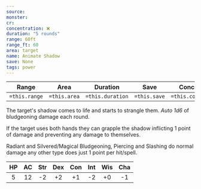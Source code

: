 ```yaml
---
source: 
monster: 
cr: 
concentration: ❌
duration: "5 rounds"
range: 60ft
range_ft: 60
area: target
name: Animate Shadow
save: None
tags: power
---
```


| **Range** | **Area** | **Duration** | **Save** | **Concentration** |
|:---:|:---:|:---:|:---:|:---:|
| `=this.range` | `=this.area` | `=this.duration` | `=this.save` | `=this.concentration` |

The target's shadow comes to life and starts to strangle them.  *Auto 1d6* of bludgeoning damage each round. 

If the target uses both hands they can grapple the shadow inflicting 1 point of damage and preventing any damage to themselves.

Radiant and Silvered/Magical Bludgeoning, Piercing and Slashing do normal damage any other type does just 1 point per hit/spell.

| HP | AC | Str | Dex | Con | Int | Wis | Cha |
|:---:|:---:|:---:|:---:|:---:|:---:|:---:|:---:|
| 5 | 12 | -2 | +2 | +1 | -2 | +0 | -1 |
